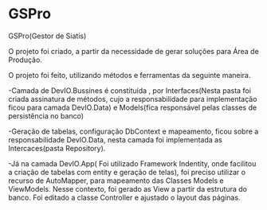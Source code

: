 # GSPro
GSPro(Gestor de Siatis)

O projeto foi criado, a partir da necessidade de gerar soluções para Área de Produção.

O projeto foi feito, utilizando métodos e ferramentas da seguinte maneira.

-Camada de DevIO.Bussines é constituída , por Interfaces(Nesta pasta foi criada assinatura de métodos, 
cujo a responsabilidade para implementação ficou para camada DevIO.Data) e Models(fica responsável pelas classes de persistência no banco)

-Geração de tabelas, configuração DbContext e mapeamento, ficou sobre a responsabilidade DevIO.Data, nesta camada foi implementada
as Intercaces(pasta Repository).

-Já na camada DevIO.App( Foi utilizado Framework Indentity, onde facilitou a criação de tabelas com entity e geração de telas), 
foi preciso utilizar o recurso de AutoMapper, para mapeamento das Classes Models e ViewModels. 
Nesse contexto, foi gerado as View a partir da estrutura do banco. Foi editado a classe Controller e ajustado o layout das páginas.

